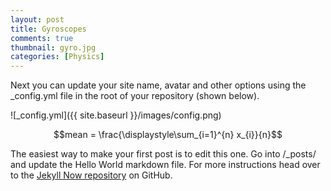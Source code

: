 ```yaml
---
layout: post
title: Gyroscopes
comments: true
thumbnail: gyro.jpg
categories: [Physics]
---
```


Next you can update your site name, avatar and other options using the _config.yml file in the root of your repository (shown below).

![_config.yml]({{ site.baseurl }}/images/config.png)

$$mean = \frac{\displaystyle\sum_{i=1}^{n} x_{i}}{n}$$

The easiest way to make your first post is to edit this one. Go into /_posts/ and update the Hello World markdown file. For more instructions head over to the [Jekyll Now repository](https://github.com/barryclark/jekyll-now) on GitHub.
